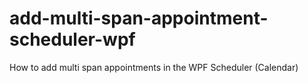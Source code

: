 # add-multi-span-appointment-scheduler-wpf
How to add multi span appointments in the WPF Scheduler (Calendar)
